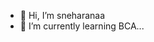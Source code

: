 - 👋 Hi, I’m sneharanaa
- 🌱 I’m currently learning BCA...


<!---
sneharanaa/sneharanaa is a ✨ special ✨ repository because its `README.md` (this file) appears on your GitHub profile.
You can click the Preview link to take a look at your changes.
--->
